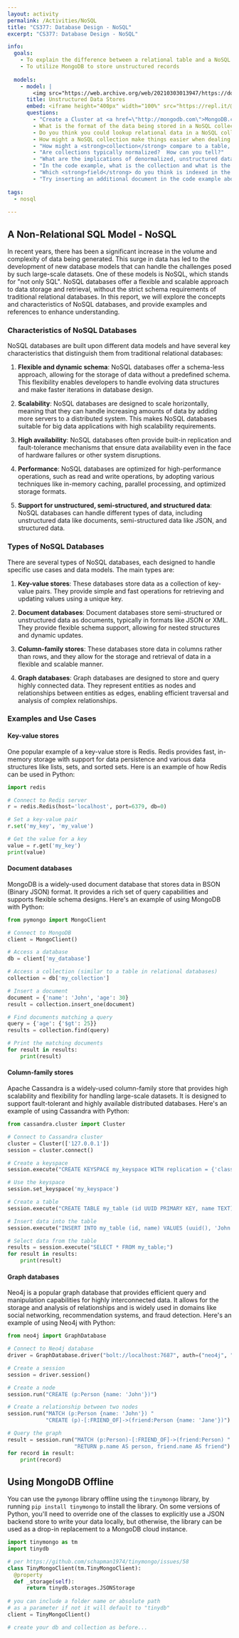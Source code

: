 ```yaml
---
layout: activity
permalink: /Activities/NoSQL
title: "CS377: Database Design - NoSQL"
excerpt: "CS377: Database Design - NoSQL"

info:
  goals: 
    - To explain the difference between a relational table and a NoSQL Collection
    - To utilize MongoDB to store unstructured records
    
  models:
    - model: |
        <img src="https://web.archive.org/web/20210303013947/https://docs.mongodb.com/manual/_images/crud-annotated-collection.bakedsvg.svg" alt="MongoDB Collections from mongodb.com" />
      title: Unstructured Data Stores
      embed: <iframe height="400px" width="100%" src="https://repl.it/@BillJr99/PythonMongoDBExample?lite=true" scrolling="no" frameborder="no" allowtransparency="true" allowfullscreen="true" sandbox="allow-forms allow-pointer-lock allow-popups allow-same-origin allow-scripts allow-modals"></iframe>        
      questions:
        - "Create a Cluster at <a href=\"http://mongodb.com\">MongoDB.com</a>, and a user to access it.  Allow network access, and click the <code>Connect</code> button to obtain a database connection string.  The repl.it example code comments contain instructions on how to pass the database parameters (like the password) as environment variables, so that you do not have to embed them in your program code.  Run the given example against your collection."
        - What is the format of the data being stored in a NoSQL collection?
        - Do you think you could lookup relational data in a NoSQL collection?  Why or why not?
        - How might a NoSQL collection make things easier when dealing with a web service that communicates JSON between the browser and the server?
        - "How might a <strong>collection</strong> compare to a table, and what is a <strong>document</strong> in this model?"
        - "Are collections typically normalized?  How can you tell?"
        - "What are the implications of denormalized, unstructured data stores?"
        - "In the code example, what is the collection and what is the document?"
        - "Which <strong>field</strong> do you think is indexed in the collection?"
        - "Try inserting an additional document in the code example above, but with a different set of fields.  Does it work?  Based on this, do NoSQL collections have schemas?"
        
tags:
  - nosql
  
---
```


## A Non-Relational SQL Model - NoSQL

In recent years, there has been a significant increase in the volume and complexity of data being generated. This surge in data has led to the development of new database models that can handle the challenges posed by such large-scale datasets. One of these models is NoSQL, which stands for "not only SQL". NoSQL databases offer a flexible and scalable approach to data storage and retrieval, without the strict schema requirements of traditional relational databases. In this report, we will explore the concepts and characteristics of NoSQL databases, and provide examples and references to enhance understanding.

### Characteristics of NoSQL Databases

NoSQL databases are built upon different data models and have several key characteristics that distinguish them from traditional relational databases:

1. **Flexible and dynamic schema**: NoSQL databases offer a schema-less approach, allowing for the storage of data without a predefined schema. This flexibility enables developers to handle evolving data structures and make faster iterations in database design.

2. **Scalability**: NoSQL databases are designed to scale horizontally, meaning that they can handle increasing amounts of data by adding more servers to a distributed system. This makes NoSQL databases suitable for big data applications with high scalability requirements.

3. **High availability**: NoSQL databases often provide built-in replication and fault-tolerance mechanisms that ensure data availability even in the face of hardware failures or other system disruptions.

4. **Performance**: NoSQL databases are optimized for high-performance operations, such as read and write operations, by adopting various techniques like in-memory caching, parallel processing, and optimized storage formats.

5. **Support for unstructured, semi-structured, and structured data**: NoSQL databases can handle different types of data, including unstructured data like documents, semi-structured data like JSON, and structured data.

### Types of NoSQL Databases

There are several types of NoSQL databases, each designed to handle specific use cases and data models. The main types are:

1. **Key-value stores**: These databases store data as a collection of key-value pairs. They provide simple and fast operations for retrieving and updating values using a unique key.

2. **Document databases**: Document databases store semi-structured or unstructured data as documents, typically in formats like JSON or XML. They provide flexible schema support, allowing for nested structures and dynamic updates.

3. **Column-family stores**: These databases store data in columns rather than rows, and they allow for the storage and retrieval of data in a flexible and scalable manner.

4. **Graph databases**: Graph databases are designed to store and query highly connected data. They represent entities as nodes and relationships between entities as edges, enabling efficient traversal and analysis of complex relationships.

### Examples and Use Cases

#### Key-value stores

One popular example of a key-value store is Redis. Redis provides fast, in-memory storage with support for data persistence and various data structures like lists, sets, and sorted sets. Here is an example of how Redis can be used in Python:

```python
import redis

# Connect to Redis server
r = redis.Redis(host='localhost', port=6379, db=0)

# Set a key-value pair
r.set('my_key', 'my_value')

# Get the value for a key
value = r.get('my_key')
print(value)
```

#### Document databases

MongoDB is a widely-used document database that stores data in BSON (Binary JSON) format. It provides a rich set of query capabilities and supports flexible schema designs. Here's an example of using MongoDB with Python:

```python
from pymongo import MongoClient

# Connect to MongoDB
client = MongoClient()

# Access a database
db = client['my_database']

# Access a collection (similar to a table in relational databases)
collection = db['my_collection']

# Insert a document
document = {'name': 'John', 'age': 30}
result = collection.insert_one(document)

# Find documents matching a query
query = {'age': {'$gt': 25}}
results = collection.find(query)

# Print the matching documents
for result in results:
    print(result)
```

#### Column-family stores

Apache Cassandra is a widely-used column-family store that provides high scalability and flexibility for handling large-scale datasets. It is designed to support fault-tolerant and highly available distributed databases. Here's an example of using Cassandra with Python:

```python
from cassandra.cluster import Cluster

# Connect to Cassandra cluster
cluster = Cluster(['127.0.0.1'])
session = cluster.connect()

# Create a keyspace
session.execute("CREATE KEYSPACE my_keyspace WITH replication = {'class': 'SimpleStrategy', 'replication_factor': 1};")

# Use the keyspace
session.set_keyspace('my_keyspace')

# Create a table
session.execute("CREATE TABLE my_table (id UUID PRIMARY KEY, name TEXT);")

# Insert data into the table
session.execute("INSERT INTO my_table (id, name) VALUES (uuid(), 'John');")

# Select data from the table
results = session.execute("SELECT * FROM my_table;")
for result in results:
    print(result)
```

#### Graph databases

Neo4j is a popular graph database that provides efficient query and manipulation capabilities for highly interconnected data. It allows for the storage and analysis of relationships and is widely used in domains like social networking, recommendation systems, and fraud detection. Here's an example of using Neo4j with Python:

```python
from neo4j import GraphDatabase

# Connect to Neo4j database
driver = GraphDatabase.driver("bolt://localhost:7687", auth=("neo4j", "password"))

# Create a session
session = driver.session()

# Create a node
session.run("CREATE (p:Person {name: 'John'})")

# Create a relationship between two nodes
session.run("MATCH (p:Person {name: 'John'}) "
            "CREATE (p)-[:FRIEND_OF]->(friend:Person {name: 'Jane'})")

# Query the graph
result = session.run("MATCH (p:Person)-[:FRIEND_OF]->(friend:Person) "
                     "RETURN p.name AS person, friend.name AS friend")
for record in result:
    print(record)
```

## Using MongoDB Offline

You can use the `pymongo` library offline using the `tinymongo` library, by running `pip install tinymongo` to install the library.  On some versions of Python, you'll need to override one of the classes to explicitly use a JSON backend store to write your data locally, but otherwise, the library can be used as a drop-in replacement to a MongoDB cloud instance.

```python
import tinymongo as tm
import tinydb

# per https://github.com/schapman1974/tinymongo/issues/58
class TinyMongoClient(tm.TinyMongoClient):
  @property
  def _storage(self):
      return tinydb.storages.JSONStorage
    
# you can include a folder name or absolute path
# as a parameter if not it will default to "tinydb"
client = TinyMongoClient()

# create your db and collection as before...
```
